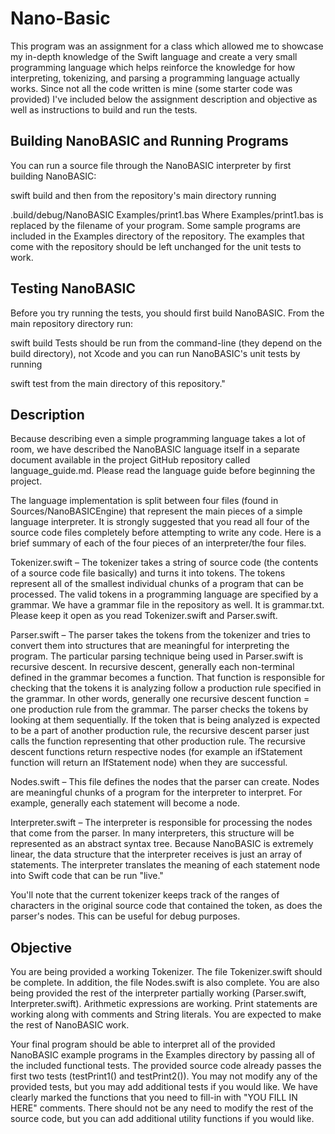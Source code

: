 # Nano-Basic

This program was an assignment for a class which allowed me to showcase my in-depth knowledge of the Swift language and create a very small programming language which helps reinforce the knowledge for how interpreting, tokenizing, and parsing a programming language actually works. Since not all the code written is mine (some starter code was provided) I've included below the assignment description and objective as well as instructions to build and run the tests.

## Building NanoBASIC and Running Programs
You can run a source file through the NanoBASIC interpreter by first building NanoBASIC:

swift build
and then from the repository's main directory running

.build/debug/NanoBASIC Examples/print1.bas
Where Examples/print1.bas is replaced by the filename of your program. Some sample programs are included in the Examples directory of the repository. The examples that come with the repository should be left unchanged for the unit tests to work.

## Testing NanoBASIC
Before you try running the tests, you should first build NanoBASIC. From the main repository directory run:

swift build
Tests should be run from the command-line (they depend on the build directory), not Xcode and you can run NanoBASIC's unit tests by running

swift test
from the main directory of this repository."


## Description

Because describing even a simple programming language takes a lot of room, we have described the NanoBASIC language itself in a separate document available in the project GitHub repository called language_guide.md. Please read the language guide before beginning the project.

The language implementation is split between four files (found in Sources/NanoBASICEngine) that represent the main pieces of a simple language interpreter. It is strongly suggested that you read all four of the source code files completely before attempting to write any code. Here is a brief summary of each of the four pieces of an interpreter/the four files.

Tokenizer.swift – The tokenizer takes a string of source code (the contents of a source code file basically) and turns it into tokens. The tokens represent all of the smallest individual chunks of a program that can be processed. The valid tokens in a programming language are specified by a grammar. We have a grammar file in the repository as well. It is grammar.txt. Please keep it open as you read Tokenizer.swift and Parser.swift.

Parser.swift – The parser takes the tokens from the tokenizer and tries to convert them into structures that are meaningful for interpreting the program. The particular parsing technique being used in Parser.swift is recursive descent. In recursive descent, generally each non-terminal defined in the grammar becomes a function. That function is responsible for checking that the tokens it is analyzing follow a production rule specified in the grammar. In other words, generally one recursive descent function = one production rule from the grammar. The parser checks the tokens by looking at them sequentially. If the token that is being analyzed is expected to be a part of another production rule, the recursive descent parser just calls the function representing that other production rule. The recursive descent functions return respective nodes (for example an ifStatement function will return an IfStatement node) when they are successful.

Nodes.swift – This file defines the nodes that the parser can create. Nodes are meaningful chunks of a program for the interpreter to interpret. For example, generally each statement will become a node.

Interpreter.swift – The interpreter is responsible for processing the nodes that come from the parser. In many interpreters, this structure will be represented as an abstract syntax tree. Because NanoBASIC is extremely linear, the data structure that the interpreter receives is just an array of statements. The interpreter translates the meaning of each statement node into Swift code that can be run "live."

You'll note that the current tokenizer keeps track of the ranges of characters in the original source code that contained the token, as does the parser's nodes. This can be useful for debug purposes.

## Objective

You are being provided a working Tokenizer. The file Tokenizer.swift should be complete. In addition, the file Nodes.swift is also complete. You are also being provided the rest of the interpreter partially working (Parser.swift, Interpreter.swift). Arithmetic expressions are working. Print statements are working along with comments and String literals. You are expected to make the rest of NanoBASIC work.

Your final program should be able to interpret all of the provided NanoBASIC example programs in the Examples directory by passing all of the included functional tests. The provided source code already passes the first two tests (testPrint1() and testPrint2()). You may not modify any of the provided tests, but you may add additional tests if you would like.  We have clearly marked the functions that you need to fill-in with "YOU FILL IN HERE" comments.  There should not be any need to modify the rest of the source code, but you can add additional utility functions if you would like.

